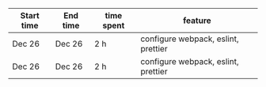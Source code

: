 | Start time | End time | time spent | feature                             |
| ---------- | -------- | ---------- | ----------------------------------- |
| Dec 26     | Dec 26   | 2 h        | configure webpack, eslint, prettier |
| Dec 26     | Dec 26   | 2 h        | configure webpack, eslint, prettier |

